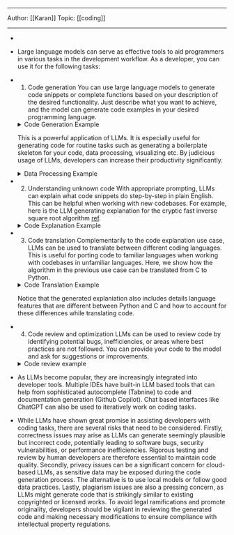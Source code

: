 - ---
  Author: [[Karan]]
  Topic: [[coding]]
- ---
-
- Large language models can serve as effective tools to aid programmers in various tasks in the development workflow. As a developer, you can use it for the following tasks:
- 1) Code generation
  You can use large language models to generate code snippets or complete functions based on your description of the desired functionality. Just describe what you want to achieve, and the model can generate code examples in your desired programming language.
  <details>
  <summary>Code Generation Example</summary>
  Prompt: 
  Generate a Python function to calculate the factorial of a given number using recursion.
  
  Response:
  Here is a Python function to calculate the factorial of a given number using recursion:
  ```python
  def factorial(n):
    if n == 0 or n == 1:
        return 1
    else:
        return n * factorial(n - 1)
  ```
  You can use this function by calling it with an integer argument:
  ```python
  number = 5
  result = factorial(number)
  print(f"The factorial of {number} is {result}")
  
  ```
  
  </details>
  
  This is a powerful application of LLMs. It is especially useful for generating code for routine tasks such as generating a boilerplate skeleton for your code, data processing, visualizing etc. By judicious usage of LLMs, developers can increase their productivity significantly.
  <details>
  <summary>Data Processing Example</summary>
    Prompt: I have a data file in the following format. Can you give me python code to ingest it in numpy arrays? 
   
    ```
        #         x                     Re                     Im
         -4.99500000000000E+001 -5.57541828426198E-008 -3.06816134884779E-008
         -4.98000000000000E+001 -9.57917273273037E-008 -5.74371168483930E-008
         -4.96500000000000E+001 -9.95225108104532E-008 -6.87007629864362E-008
         -4.95000000000000E+001 -7.10738204811394E-008 -6.10088966575734E-008
  
    ```
  
    Response:
    To ingest this data file into NumPy arrays, you can use the following Python code:
    
    ```
        import numpy as np
  
        filename = 'data.txt'  # Replace with the path to your data file
  
        # Load the data into a NumPy array, skipping the first row (header)
        data = np.loadtxt(filename, skiprows=1)
  
        # Split the data into separate arrays for x, Re, and Im
        x = data[:, 0]
        Re = data[:, 1]
        Im = data[:, 2]
  
        # Print the arrays to check the results
        print("x:", x)
        print("Re:", Re)
        print("Im:", Im)
  
    ```
  This code assumes that your data file is in plain text format with columns separated by whitespace. If the data file has a different delimiter, you can specify it using the `delimiter` parameter in the `np.loadtxt()` function, e.g., `delimiter=','` for comma-separated values.
  </details>
- 2) Understanding unknown code
  With appropriate prompting, LLMs can explain what code snippets do step-by-step in plain English. This can be helpful when working with new codebases. For example, here is the LLM generating explanation for the cryptic fast inverse square root algorithm [ref](https://en.wikipedia.org/wiki/Fast_inverse_square_root).
  <details>
  <summary>Code Explanation Example</summary>
  Prompt: What does this code snippet do?
  
    ```c
    float Q_rsqrt( float number)
    {
        long i;
        float x2, y;
        const float threehalfs = 1.5F;
        x2 = number * 0.5F;
        y  = number;
        i  = * ( long * ) &y;                       // evil floating point bit level hacking
        i  = 0x5f3759df - ( i >> 1 );             
        y  = * ( float * ) &i;
        y  = y * ( threehalfs - ( x2 * y * y ) );   // 1st iteration
        //	y  = y * ( threehalfs - ( x2 * y * y ) );   // 2nd iteration, this can be removed
  
        return y;
    }
    ```
    
    Response:
    
    ```
    This code snippet is implementing an algorithm called "fast inverse square root" which approximates the inverse square root of a floating point number with high speed.
  
  The algorithm is based on bit manipulation and has a long history of optimization in the video game industry, where it was used for the first time in the Quake III Arena game to compute lighting effects faster.
  
  The code takes a floating point number as input and returns an approximation of its inverse square root as output.
  
  The algorithm uses a constant `threehalfs` equal to 1.5F and performs some bit-level operations on the input number to initialize a long integer `i`. Then, it performs one iteration of the following equation:
  
  y = y * ( threehalfs - ( x2 * y * y ) )
  
  where `y` is initialized to the input number, and `x2` is the input number divided by two.
  
  The algorithm can be improved by adding a second iteration of the same equation, but this is commented out in the code.
  
  It's important to note that this algorithm is not as accurate as the standard library function `sqrt()`, but it's significantly faster. This approximation may be sufficient for some applications where speed is more important than precision.
    ```
    
  </details>
- 3) Code translation
  Complementarily to the code explanation use case, LLMs can be used to translate between different coding languages. This is useful for porting code to familiar languages when working with codebases in unfamiliar languages. Here, we show how the algorithm in the previous use case can be translated from C to Python.
  <details>
  <summary>Code Translation Example</summary>
  Prompt: Translate this code snippet to Python
    ```c
    float Q_rsqrt( float number )
    {
        long i;
        float x2, y;
        const float threehalfs = 1.5F;
  
        x2 = number * 0.5F;
        y  = number;
        i  = * ( long * ) &y;                       // evil floating point bit level hacking
        i  = 0x5f3759df - ( i >> 1 );               
        y  = * ( float * ) &i;
        y  = y * ( threehalfs - ( x2 * y * y ) );   // 1st iteration
    //	y  = y * ( threehalfs - ( x2 * y * y ) );   // 2nd iteration, this can be removed
  
        return y;
    }
    ```
  Response:
  Here's the Python translation of the provided C code:
    ```python
        import struct
  
        def Q_rsqrt(number):
            x2 = number * 0.5
            y = number
            i = struct.unpack('i', struct.pack('f', y))[0]
            i = 0x5f3759df - (i >> 1)
            y = struct.unpack('f', struct.pack('i', i))[0]
            y = y * (1.5 - (x2 * y * y))
            return y
    
    ```
  
  Note that Python does not have a `long` data type, so we use `int` instead. The `struct` module is used to perform the bit-level manipulation of the floating point number. Also, since `0.5F` is not a valid syntax in Python, we just use `0.5` instead.
   </details>
  
  
  
  Notice that the generated explaniation also includes details language features that are different between Python and C and how to account for these differences while translating code.
- 4) Code review and optimization
  LLMs can be used to review code by identifying potential bugs, inefficiencies, or areas where best practices are not followed. You can provide your code to the model and ask for suggestions or improvements.
  <details>
  <summary>Code review example</summary>
  Prompt:
  Here's a Python function I wrote to calculate the sum of squares of a list of numbers. Can you review it and suggest any improvements?
  
  ```python
  
  def sum_of_squares(numbers):
    total = 0
    for number in numbers:
        total += number ** 2
    return total
  
  ```
  
  Response:
  
  Your function looks good, but you can make it more concise and Pythonic by using a list comprehension and the built-in `sum()` function. Here's an updated version of your function:
  
  def sum_of_squares(numbers):
    return sum(number ** 2 for number in numbers)
  </details>
- As LLMs become popular, they are increasingly integrated into developer tools. Multiple IDEs have built-in LLM based tools that can help from sophisticated autocomplete (Tabnine) to code and documentation generation (Github Copilot). Chat based interfaces like ChatGPT can also be used to iteratively work on coding tasks.
- While LLMs have shown great promise in assisting developers with coding tasks, there are several risks that need to be considered. Firstly, correctness issues may arise as LLMs can generate seemingly plausible but incorrect code, potentially leading to software bugs, security vulnerabilities, or performance inefficiencies. Rigorous testing and review by human developers are therefore essential to maintain code quality. Secondly, privacy issues can be a significant concern for cloud-based LLMs, as sensitive data may be exposed during the code generation process. The alternative is to use local models or follow good data practices. Lastly, plagiarism issues are also a pressing concern, as LLMs might generate code that is strikingly similar to existing copyrighted or licensed works. To avoid legal ramifications and promote originality, developers should be vigilant in reviewing the generated code and making necessary modifications to ensure compliance with intellectual property regulations.